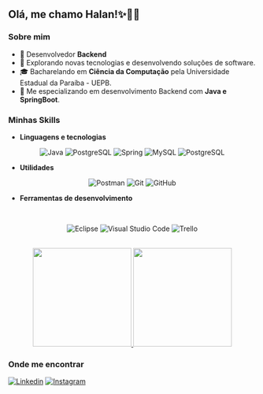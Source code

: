 <h2>Olá, me chamo Halan!✨🙋‍♂️</h2>
<h3>Sobre mim</h3>

- 💼 Desenvolvedor **Backend**
- 🤔 Explorando novas tecnologias e desenvolvendo soluções de software.
- 🎓 Bacharelando em  **Ciência da Computação** pela Universidade Estadual da Paraíba - UEPB.
- 🌱 Me especializando em desenvolvimento Backend com **Java e SpringBoot**.

<h3>Minhas Skills</h3>

- **Linguagens e tecnologias**
<div align=center>

![Java](https://img.shields.io/badge/Java-ED8B00?style=for-the-badge&logo=openjdk&logoColor=white)
![PostgreSQL](	https://img.shields.io/badge/Hibernate-59666C?style=for-the-badge&logo=Hibernate&logoColor=white)
![Spring](https://img.shields.io/badge/Spring-6DB33F?style=for-the-badge&logo=spring&logoColor=white)
![MySQL](https://img.shields.io/badge/MySQL-005C84?style=for-the-badge&logo=mysql&logoColor=white)
![PostgreSQL](	https://img.shields.io/badge/PostgreSQL-316192?style=for-the-badge&logo=postgresql&logoColor=white)
</div>

- **Utilidades**
<div align=center>

![Postman](https://img.shields.io/badge/Postman-FF6C37?style=for-the-badge&logo=postman&logoColor=white)
![Git](https://img.shields.io/badge/git-%23F05033.svg?style=for-the-badge&logo=git&logoColor=white)
![GitHub](https://img.shields.io/badge/github-%23121011.svg?style=for-the-badge&logo=github&logoColor=white)
</div>

- **Ferramentas de desenvolvimento**

<div align=center></br>

![Eclipse](https://img.shields.io/badge/Eclipse-FE7A16.svg?style=for-the-badge&logo=Eclipse&logoColor=white)
![Visual Studio Code](https://img.shields.io/badge/Visual%20Studio%20Code-0078d7.svg?style=for-the-badge&logo=visual-studio-code&logoColor=white)
![Trello](https://img.shields.io/badge/Trello-%23026AA7.svg?style=for-the-badge&logo=Trello&logoColor=white)
</div>
<br/>

<div align=center style="display: inline_block">
    <a href="https://github.com/hallan-kayo" title="Perfil do Halan">
    <img height="200em" src="https://github-readme-stats.vercel.app/api/top-langs/?username=hallan-kayo&hide=python,powershell,batchfile&theme=dracula" />
    </a>
    <a href="https://github.com/hallan-kayo" title="Perfil do Halan">
    <img height="200em" src="https://github-readme-stats.vercel.app/api?username=hallan-kayo&theme=dracula&show_icons=true" />
    </a>
</div>

<h3>Onde me encontrar</h3>


[![Linkedin](https://img.shields.io/badge/LinkedIn-0077B5?style=for-the-badge&logo=linkedin&logoColor=white)](https://www.linkedin.com/in/halancaio)
[![Instagram](https://img.shields.io/badge/Instagram-E4405F?style=for-the-badge&logo=instagram&logoColor=white)](https://instagram.com/halan_caio)
